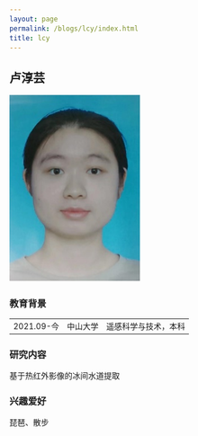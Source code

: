 ```yaml
---
layout: page
permalink: /blogs/lcy/index.html
title: lcy
---
```


## 卢淳芸

<img src="/blogs/team_members.assets/luchunyun.png">

### 教育背景

<table class="table_md">
  <tr>
    <td>2021.09-今</td>
    <td>中山大学</td>
    <td>遥感科学与技术，本科</td>
  </tr>
</table>

### 研究内容
基于热红外影像的冰间水道提取

### 兴趣爱好
琵琶、散步